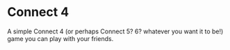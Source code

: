 # Connect 4

A simple Connect 4 (or perhaps Connect 5? 6? whatever you want it to be!) game you can play with your friends.

